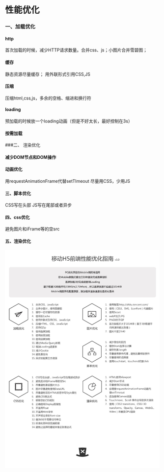 # 性能优化

### 一、加载优化
#### http
首次加载的时候，减少HTTP请求数量。合并css、js；小图片合并雪碧图；
#### 缓存
静态资源尽量缓存；
用外联形式引用CSS,JS
#### 压缩
压缩html,css,js，多余的空格、缩进和换行符
#### loading
预加载的时候放一个loading动画（但是不好太长，最好控制在3s）
#### 按需加载

###二、 渲染优化
#### 减少DOM节点和DOM操作
#### 动画优化
用requestAnimationFrame代替setTImeout
尽量用CSS，少用JS

#### 三、脚本优化
CSS写在头部
JS写在尾部或者异步


#### 四、css优化
避免图片和iFrame等的空src


#### 五、渲染优化



![](media/15373431386544.jpg)
